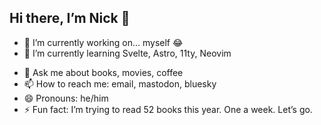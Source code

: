 ## Hi there, I’m Nick 👋

<!--
**nickcotton/nickcotton** is a ✨ _special_ ✨ repository because its `README.md` (this file) appears on your GitHub profile.

Here are some ideas to get you started:
-->

- 🔭 I’m currently working on… myself 😂
- 🌱 I’m currently learning Svelte, Astro, 11ty, Neovim
<!--- 👯 I’m looking to collaborate on ...-->
<!--- 🤔 I’m looking for help with ...-->
- 💬 Ask me about books, movies, coffee
- 📫 How to reach me: email, mastodon, bluesky
- 😄 Pronouns: he/him
- ⚡ Fun fact: I’m trying to read 52 books this year. One a week. Let’s go.

